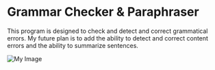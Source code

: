 #  Grammar Checker & Paraphraser
This program is designed to check and detect and correct grammatical errors. My future plan is to add the ability to detect and correct content errors and the ability to summarize sentences.

![My Image](https://uc86c7b6c89435c92cefdd5a7f48.previews.dropboxusercontent.com/p/thumb/ABskzj6uglsjDWvxvtPfoVOhW-n65veoJMqqEjiAFBC9xWzX55okzjAVDzuwo0VmEsUTqiNbQLSQ4S80KD7VAk7lsjaM1ITvI7UWg7z_PFdzTZlD_FTHybl9KAmxyLgIE_qzChcfsDieGX4ZEcK35li8UbMccDsFOUOOQdJK9e2cfJy-kWtXdhlBp8Ao1kfGO2iJUI6uQ_cwUSdeIYzEw0Vj4v04UXSOSgtFMVD573Rr5CFQRE9xCC1sXEkvomJmo03Ce9KeY0GHy8C_8-_jTHSTDBrhztaskUIbZjXQHuvj0U6mK0jWIVXpGdiQPdWnpT-VveWl0eCWhOfzh12U_P0vt5EYuZncTHtj1xYRhtmqOZCnp42ibzb558Bum569qP1mGQR9J3cDSzEF9ld6C73pFeAKtgoKQtcSIDOeD1CTLA/p.png)
